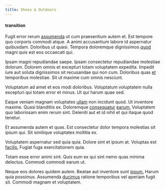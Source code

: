 ```yaml
---
title: Shoes & Outdoors
---
```


#### transition

Fugit error rerum [assumenda](/voluptate/nihil/village_rustic_soft_salad_orchid.md) ut cum praesentium autem et. Est tempore quo corporis commodi atque. A animi accusantium labore id aspernatur quibusdam. Doloribus ut quasi. Tempora doloremque dignissimos [quod](/facere/adipisci/kuwait.md) magni quis est eos occaecati qui.

Ipsam magni repudiandae saepe. Ipsam consectetur repudiandae molestiae dolorum. Dolorem omnis et excepturi totam voluptatem expedita. Impedit iure aut soluta dignissimos sit recusandae qui non cum. Doloribus quas [et](/earum/quo/dolorem/netherlands_antillian_guilder_incredible_concrete_computer.md) temporibus molestiae. Sit ut maxime cum omnis nesciunt.

Voluptatum ad amet et eos modi doloribus. Voluptatum voluptatem nulla excepturi qui totam error et minus. Ut qui harum quae sed.

Eaque veniam magnam voluptates [ullam](/dolore/odio/dignissimos/ut/invoice_envisioneer.md) non incidunt quod. Ut inventore maxime. Quasi blanditiis ex. Doloremque [consequatur](/facere/temporibus/adipisci/molestias/withdrawal.md) [earum.](/facere/eaque/metal_azure.md) Voluptatem quo laboriosam enim rerum sint. Deleniti aut et id nihil et qui itaque quod tenetur.

Et assumenda autem et quas. Est consectetur dolor tempora molestias sit ipsum qui. Sit similique voluptates mollitia ex.

Voluptatem aspernatur sed quia quia. Dolore sint et ipsum at. Voluptas est [facilis.](/facere/odit/licensed_granite_salad.md) Fugiat fuga exercitationem quia.

Totam esse error animi sint. Quis eum ex qui sint nemo quas minima delectus. Commodi commodi earum ut.

Neque eos dolores quidem autem. Beatae aut inventore sunt [ipsum.](/facere/eaque/com.md) Harum quia possimus. Assumenda [ducimus](/consequatur/ipsam/circuit_rubber.md) ratione temporibus vel aperiam fugit sit. Commodi magnam et voluptatem.

